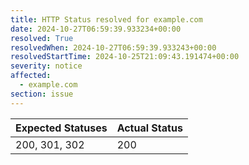 ```yaml
---
title: HTTP Status resolved for example.com
date: 2024-10-27T06:59:39.933234+00:00
resolved: True
resolvedWhen: 2024-10-27T06:59:39.933243+00:00
resolvedStartTime: 2024-10-25T21:09:43.191474+00:00
severity: notice
affected:
  - example.com
section: issue
---
```


| Expected Statuses | Actual Status  |
|-------------------|----------------|
| 200, 301, 302 | 200 |
